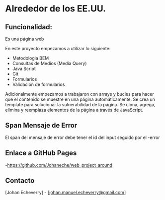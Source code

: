# Alrededor de los EE.UU.

## Funcionalidad:

Es una página web

En este proyecto empezamos a utilizar lo siguiente:

- Metodologia BEM
- Consultas de Medios (Media Query)
- Java Script
- Git
- Formularios
- Validación de formularios

Adicionalmente empezamos a trabajaron con arrays y bucles para hacer que el contenido se muestre en una página automáticamente. Se crea un template para solucionar la vulnerabilidad de la página. Se clona, agrega, elimina y reemplaza elementos de la página a través de JavaScript.

## Span Mensaje de Error

El span del mensaje de error debe tener el id del input seguido por el -error

## Enlace a GitHub Pages

-https://github.com/Johaneche/web_project_around

## Contacto

[Johan Echeverry] - [johan.manuel.echeverry@gmail.com]
